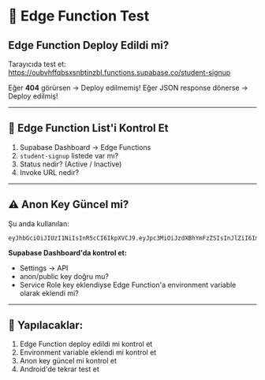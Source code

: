 # 🧪 Edge Function Test

## Edge Function Deploy Edildi mi?

Tarayıcıda test et: https://oubvhffqbsxsnbtinzbl.functions.supabase.co/student-signup

Eğer **404** görürsen → Deploy edilmemiş!
Eğer JSON response dönerse → Deploy edilmiş!

---

## 📝 Edge Function List'i Kontrol Et

1. Supabase Dashboard → Edge Functions
2. `student-signup` listede var mı?
3. Status nedir? (Active / Inactive)
4. Invoke URL nedir?

---

## ⚠️ Anon Key Güncel mi?

Şu anda kullanılan: 
```
eyJhbGciOiJIUzI1NiIsInR5cCI6IkpXVCJ9.eyJpc3MiOiJzdXBhYmFzZSIsInJlZiI6Im91YnZoZmZxYnN4c25idGluemJsIiwicm9sZSI6ImFub24iLCJpYXQiOjE3NjA4ODk4NzksImV4cCI6MjA3NjQ2NTg3OX0.kn6pYhbOFWBywNrenjZI9ZUPpOnwKugbIqZkOFcGrnI
```

**Supabase Dashboard'da kontrol et:**
- Settings → API
- anon/public key doğru mu?
- Service Role key eklendiyse Edge Function'a environment variable olarak eklendi mi?

---

## 🔧 Yapılacaklar:

1. Edge Function deploy edildi mi kontrol et
2. Environment variable eklendi mi kontrol et
3. Anon key güncel mi kontrol et
4. Android'de tekrar test et

